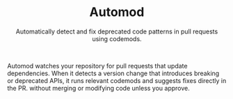 <p align="center">
	<h1 align="center"><b>Automod</b></h1>
<p align="center">
    Automatically detect and fix deprecated code patterns in pull requests using codemods.
</p>
<br/>
</p>

Automod watches your repository for pull requests that update dependencies. When it detects a version change that introduces breaking or deprecated APIs, it runs relevant codemods and suggests fixes directly in the PR. without merging or modifying code unless you approve.
